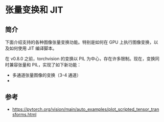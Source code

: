 # 张量变换和 JIT

## 简介

下面介绍支持的各种图像张量变换功能。特别是如何在 GPU 上执行图像变换，以及如何使用 JIT 编译脚本。

在 v0.8.0 之前，torchvision 的变换以 PIL 为中心，存在许多限制。现在，变换同时兼容张量和 PIL，实现了如下新功能：

- 多通道张量图像的变换（3-4 通道）
- 

## 参考

- https://pytorch.org/vision/main/auto_examples/plot_scripted_tensor_transforms.html
